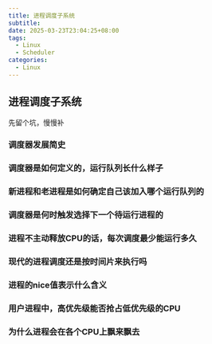 ```yaml
---
title: 进程调度子系统
subtitle:
date: 2025-03-23T23:04:25+08:00
tags:
  - Linux
  - Scheduler
categories:
  - Linux
---
```



## 进程调度子系统

先留个坑，慢慢补

### 调度器发展简史


### 调度器是如何定义的，运行队列长什么样子

### 新进程和老进程是如何确定自己该加入哪个运行队列的

### 调度器是何时触发选择下一个待运行进程的

### 进程不主动释放CPU的话，每次调度最少能运行多久

### 现代的进程调度还是按时间片来执行吗

### 进程的nice值表示什么含义

### 用户进程中，高优先级能否抢占低优先级的CPU

### 为什么进程会在各个CPU上飘来飘去
